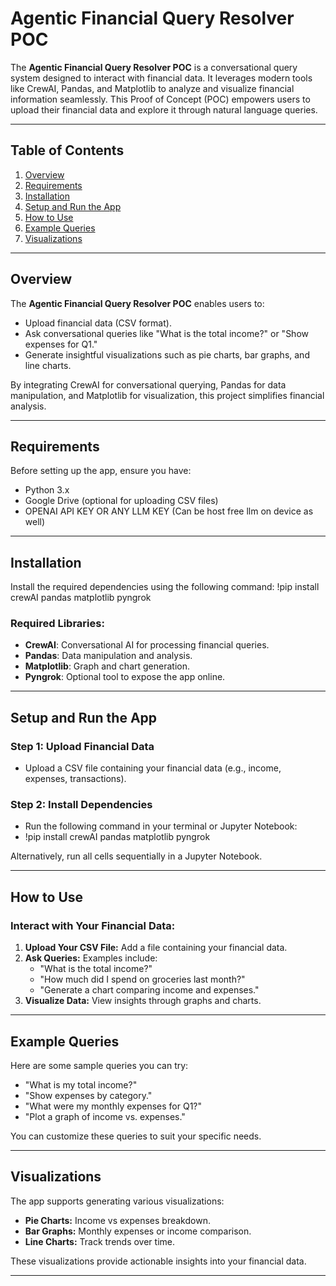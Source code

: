 # Agentic Financial Query Resolver POC

The **Agentic Financial Query Resolver POC** is a conversational query system designed to interact with financial data. It leverages modern tools like CrewAI, Pandas, and Matplotlib to analyze and visualize financial information seamlessly. This Proof of Concept (POC) empowers users to upload their financial data and explore it through natural language queries.

---

## Table of Contents
1. [Overview](#overview)
2. [Requirements](#requirements)
3. [Installation](#installation)
4. [Setup and Run the App](#setup-and-run-the-app)
5. [How to Use](#how-to-use)
6. [Example Queries](#example-queries)
7. [Visualizations](#visualizations)

---

## Overview
The **Agentic Financial Query Resolver POC** enables users to:
- Upload financial data (CSV format).
- Ask conversational queries like "What is the total income?" or "Show expenses for Q1."
- Generate insightful visualizations such as pie charts, bar graphs, and line charts.

By integrating CrewAI for conversational querying, Pandas for data manipulation, and Matplotlib for visualization, this project simplifies financial analysis.

---

## Requirements
Before setting up the app, ensure you have:
- Python 3.x
- Google Drive (optional for uploading CSV files)
- OPENAI API KEY OR ANY LLM KEY (Can be host free llm on device as well)

---

## Installation
Install the required dependencies using the following command:
!pip install crewAI pandas matplotlib pyngrok


### Required Libraries:
- **CrewAI**: Conversational AI for processing financial queries.
- **Pandas**: Data manipulation and analysis.
- **Matplotlib**: Graph and chart generation.
- **Pyngrok**: Optional tool to expose the app online.

---
## Setup and Run the App

### Step 1: Upload Financial Data
- Upload a CSV file containing your financial data (e.g., income, expenses, transactions).

### Step 2: Install Dependencies
- Run the following command in your terminal or Jupyter Notebook:
- !pip install crewAI pandas matplotlib pyngrok

Alternatively, run all cells sequentially in a Jupyter Notebook.


---

## How to Use

### Interact with Your Financial Data:
1. **Upload Your CSV File:** Add a file containing your financial data.
2. **Ask Queries:** Examples include:
   - "What is the total income?"
   - "How much did I spend on groceries last month?"
   - "Generate a chart comparing income and expenses."
3. **Visualize Data:** View insights through graphs and charts.

---

## Example Queries

Here are some sample queries you can try:
- "What is my total income?"
- "Show expenses by category."
- "What were my monthly expenses for Q1?"
- "Plot a graph of income vs. expenses."

You can customize these queries to suit your specific needs.

---
## Visualizations

The app supports generating various visualizations:
- **Pie Charts:** Income vs expenses breakdown.
- **Bar Graphs:** Monthly expenses or income comparison.
- **Line Charts:** Track trends over time.

These visualizations provide actionable insights into your financial data.

---

